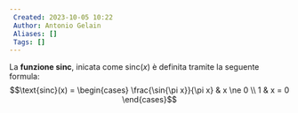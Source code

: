 ```yaml
---
 Created: 2023-10-05 10:22
 Author: Antonio Gelain
 Aliases: []
 Tags: []
---
```


La **funzione sinc**, inicata come $\text{sinc}(x)$ è definita tramite la seguente formula:
$$\text{sinc}(x) = \begin{cases}
\frac{\sin{\pi x}}{\pi x} & x \ne 0 \\
1 & x = 0
\end{cases}$$